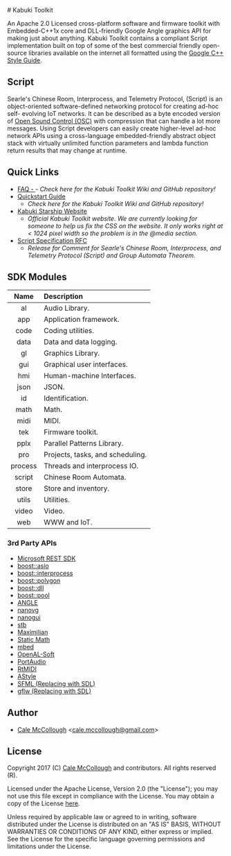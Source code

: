 ﻿﻿﻿﻿﻿# Kabuki ToolkitAn Apache 2.0 Licensed cross-platform software and firmware toolkit with 
Embedded-C++1x core and DLL-friendly Google Angle graphics API for making 
just about anything. Kabuki Toolkit contains a compliant Script implementation 
built on top of some of the best commercial friendly open-source libraries 
available on the internet all formatted using the 
[Google C++ Style Guide](https://google.github.io/styleguide/cppguide.html).
## ScriptSearle's Chinese Room, Interprocess, and Telemetry Protocol, (Script) is an object-oriented software-defined networking protocol for creating ad-hoc self-evolving IoT networks. It can be described as a byte encoded version of [Open Sound Control (OSC)](https://en.wikipedia.org/wiki/Open_Sound_Control)with compression that can handle a lot more messages. Using Script developerscan easily create higher-level ad-hoc network APIs using a cross-languageembedded-friendly abstract object stack with virtually unlimited functionparameters and lambda function return results that may change at runtime.## Quick Links* [FAQ - ](https://github.com/kabuki-starship/kabuki-toolkit/blob/master/docs/faq.md)   *- Check here for the Kabuki Toolkit Wiki and GitHub repository!** [Quickstart Guide](https://github.com/kabuki-starship/kabuki-toolkit/blob/master/docs/quickstart-guide.md)  - *Check here for the Kabuki Toolkit Wiki and GitHub repository!** [Kabuki Starship Website](https://kabuki-starship.github.io/)  - *Official Kabuki Toolkit website. We are currently looking for someone to help  us fix the CSS on the website. It only works right at < 1024 pixel width so   the problem is in the @media section.** [Script Specification RFC](https://github.com/kabuki-starship/kabuki/wiki/Script-Specification-RFC)  - *Release for Comment for Searle's Chinese Room, Interprocess, and Telemetry   Protocol (Script) and Group Automata Theorem*.## SDK Modules| Name    | Description  ||:-------:|:-------------|| al      | Audio Library.|| app     | Application framework.|| code    | Coding utilities.|| data    | Data and data logging.|| gl      | Graphics Library.|| gui     | Graphical user interfaces.|| hmi     | Human-machine Interfaces.|| json    | JSON.|| id      | Identification.|| math    | Math.|| midi    | MIDI.|| tek     | Firmware toolkit.|| pplx    | Parallel Patterns Library.|| pro     | Projects, tasks, and scheduling.|| process | Threads and interprocess IO.|| script  | Chinese Room Automata.|| store   | Store and inventory.|| utils   | Utilities.|| video   | Video.|| web     | WWW and IoT.|### 3rd Party APIs* [Microsoft REST SDK](https://github.com/Microsoft/cpprestsdk)* [boost::asio](http://www.boost.org/)* [boost::interprocess](http://www.boost.org/)* [boost::polygon](http://www.boost.org/)* [boost::dll](http://www.boost.org/)* [boost::pool](http://www.boost.org/)* [ANGLE](https://github.com/google/angle)* [nanovg](https://github.com/memononen/nanovg)* [nanogui](https://github.com/wjakob/nanogui)* [stb](https://github.com/nothings/stb)* [Maximilian](https://github.com/micknoise/Maximilian)* [Static Math](https://github.com/Morwenn/static_math)* [mbed](https://www.mbed.com/en/)* [OpenAL-Soft](https://github.com/kcat/openal-soft)* [PortAudio](http://www.portaudio.com/)* [RtMIDI](https://github.com/thestk/rtmidi)* [AStyle](http://astyle.sourceforge.net/)* [SFML (Replacing with SDL)](https://www.sfml-dev.org/)* [gflw (Replacing with SDL)](http://www.glfw.org/)## Author* [Cale McCollough](https://calemccollough.github.io) <[cale.mccollough@gmail.com](mailto:cale.mccollough@gmail.com)>## LicenseCopyright 2017 (C) [Cale McCollough](mailto:calemccollough@gmail.com) and contributors. All rights reserved (R).Licensed under the Apache License, Version 2.0 (the "License"); you may not use this file except in compliance with the License. You may obtain a copy of the License [here](http://www.apache.org/licenses/LICENSE-2.0).Unless required by applicable law or agreed to in writing, software distributed under the License is distributed on an "AS IS" BASIS, WITHOUT WARRANTIES OR CONDITIONS OF ANY KIND, either express or implied. See the License for the specific language governing permissions and limitations under the License.